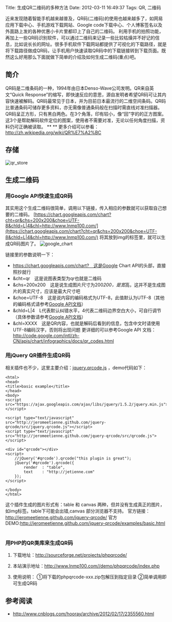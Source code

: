 Title: 生成QR二维码的多种方法
Date: 2012-03-11 16:49:37
Tags: QR, 二维码


近来发现随着智能手机越来越普及，QR码(二维码)的使用也越来越多了，如网易应用下载中心、手机游戏下载网站、Google code下载中心、个人博客签名以及外面路上发的各种优惠小卡片里都印上了自己的二维码。 利用手机的拍照功能，再加上一些QR码识别软件，可以通过二维码来记录一些比较枯燥并不好记的信息，比如说长长的网址。很多手机软件下载网站都提供了可视化的下载路径，就是将下载路径做成QR码，让手机用户快速读取QR码中的下载链接转到下载页面。既然这么好用那么下面就做下简单的介绍及如何生成二维码(重点)吧。

## 简介

QR码是二维条码的一种，1994年由日本Denso-Wave公司发明。QR来自英文“Quick Response”的缩写，即快速反应的意思，源自发明者希望QR码可让其内容快速被解码。QR码最常见于日本，并为目前日本最流行的二维空间条码。QR码比普通条码可储存更多资料，亦无需像普通条码般在扫描时需直线对准扫描器。 QR码呈正方形，只有黑白两色。在3个角落，印有较小，像“回”字的的正方图案。这3个是帮助解码软件定位的图案，使用者不需要对准，无论以任何角度扫描，资料仍可正确被读取。 ** ** 更多介绍可以参看：<http://zh.wikipedia.org/wiki/QR%E7%A2%BC>  

## 存储

![qr_store](/static/uploads/2012/03/qr_store.png)  

## 生成二维码

### 用Google API快速生成QR码

其实用这个生成二维码很简单，调用以下链接，传入相应的参数就可以获取自己想要的二维码。 [https://chart.googleapis.com/chart?cht=qr&chs=200x200&choe=UTF-8&chld=L|4&chl=http://www.lnmp100.com/](https://chart.googleapis.com/chart?cht=qr&chs=200x200&choe=UTF-8&chld=L|4&chl=http://www.lnmp100.com/) 将其放到img的标签里，就可以生成QR码图片了。 ![google_chart](https://chart.googleapis.com/chart?cht=qr&chs=200x200&choe=UTF-8&chld=L|4&chl=http://www.lnmp100.com/)

链接里的参数说明一下：

  * https://chart.googleapis.com/chart?　这是Google Chart API的头部，直接照抄就行
  * &cht=qr　这是说图表类型为qr也就是二维码
  * &chs=200x200　这是说生成图片尺寸为200*200，是宽*高，这并不是生成图片的真实尺寸，应该是最大尺寸吧
  * &choe=UTF-8　这是说内容的编码格式为UTF-8，此值默认为UTF-8（其他的编码格式请参考[Google API文档](http://code.google.com/intl/zh-CN/apis/chart/infographics/docs/qr_codes.html)）
  * &chld=L|4　L代表默认纠错水平，4代表二维码边界空白大小，可自行调节（具体参数请参考[Google API文档](http://code.google.com/intl/zh-CN/apis/chart/infographics/docs/qr_codes.html)）
  * &chl=XXXX　这是QR内容，也就是解码后看到的信息，包含中文时请使用UTF-8编码汉字，否则将出现问题
更详细的可以参考Google API 文档： <http://code.google.com/intl/zh-CN/apis/chart/infographics/docs/qr_codes.html>  

### 用jQuery QR插件生成QR码

相关插件也不少，这里主要介绍：[jquery.qrcode.js](http://jeromeetienne.github.com/jquery-qrcode) ，demo代码如下：


    <html>
    <head>
    <title>basic example</title>
    </head>
    <body>
    <script src="https://ajax.googleapis.com/ajax/libs/jquery/1.5.2/jquery.min.js"></script>

    <script type="text/javascript" src="http://jeromeetienne.github.com/jquery-qrcode/src/jquery.qrcode.js"></script>
    <script type="text/javascript" src="http://jeromeetienne.github.com/jquery-qrcode/src/qrcode.js"></script>

    <div id="qrcode"></div>
    <script>
    	//jQuery('#qrcode').qrcode("this plugin is great");
    	jQuery('#qrcode').qrcode({
    		render	: "table",
    		text	: "http://jetienne.com"
    	});
    </script>

    </body>
    </html>

这个插件生成的图片形式有：table 和 canvas 两种，但并没有生成真正的图片，如img标签。table下可能会出错,canvas 部分浏览器不支持。 官方链接：<http://jeromeetienne.github.com/jquery-qrcode/> 官方DEMO:<http://jeromeetienne.github.com/jquery-qrcode/examples/basic.html>  

### 用PHP的QR类库来生成QR码

  1. 下载地址：<http://sourceforge.net/projects/phpqrcode/>
  2. 本站演示地址：<http://www.lnmp100.com//demo/phpqrcode/index.php>
  3. 使用说明：
  ①将下载的phpqrcode-xxx.zip包解压到指定目录
  ②简单调用即可生成QR码

		<?php
		//导入qrlib.php 库文件
		include "qrlib.php";

		/**
		*调用png 函数
		*@param $data 图片中要包含的文本信息
		*@param $filename 文件名 eg:/data/images/test.png
		*@param $errorCorrectionLevel 错误纠正级别，有四级：L、M、Q、H
		*@param $matrixPointSize 生成的矩阵大小，1到10
		*/
		QRcode::png($data, $filename, $errorCorrectionLevel, $matrixPointSize, 2);
		?>


## 参考阅读
  * <http://www.cnblogs.com/hooray/archive/2012/02/17/2355560.html>
